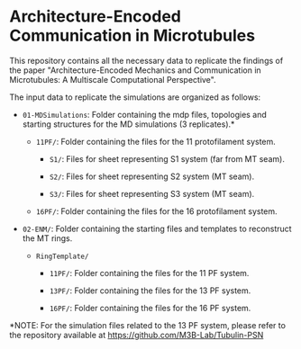 # Architecture-Encoded Communication in Microtubules
This repository contains all the necessary data to replicate the findings of the paper "Architecture-Encoded Mechanics and Communication in
Microtubules: A Multiscale Computational Perspective".

The input data to replicate the simulations are organized as follows:

- `01-MDSimulations`: Folder containing the mdp files, topologies and starting structures for the MD simulations  (3 replicates).*

  - `11PF/`: Folder containing the files for the 11 protofilament system.
 
    - `S1/`: Files for sheet representing S1 system (far from MT seam).

    - `S2/`: Files for sheet representing S2 system (MT seam).
   
    - `S3/`: Files for sheet representing S3 system (MT seam).

  - `16PF/`: Folder containing the files for the 16 protofilament system.

- `02-ENM/`: Folder containing the starting files and templates to reconstruct the MT rings.

  - `RingTemplate/`

    - `11PF/`: Folder containing the files for the 11 PF system.
   
    - `13PF/`: Folder containing the files for the 13 PF system.
   
    - `16PF/`: Folder containing the files for the 16 PF system.



\*NOTE: For the simulation files related to the 13 PF system, please refer to the repository available at https://github.com/M3B-Lab/Tubulin-PSN 
